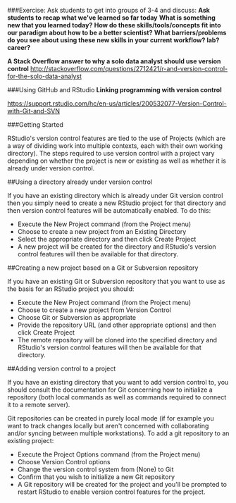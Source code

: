 ###Exercise: Ask students to get into groups of 3-4 and discuss:
__Ask students to recap what we've learned so far today__
__What is something new that you learned today?__
__How do these skills/tools/concepts fit into our paradigm about how to be a better scientist?__
__What barriers/problems do you see about using these new skills in your current workflow? lab? career?__

__A Stack Overflow answer to why a solo data analyst should use version control__
http://stackoverflow.com/questions/2712421/r-and-version-control-for-the-solo-data-analyst

###Using GitHub and RStudio
__Linking programming with version control__

https://support.rstudio.com/hc/en-us/articles/200532077-Version-Control-with-Git-and-SVN

###Getting Started

RStudio's version control features are tied to the use of Projects 
(which are a way of dividing work into multiple contexts, each with their own working directory). 
The steps required to use version control with a project vary depending on whether 
the project is new or existing as well as whether it is already under version control.

##Using a directory already under version control

If you have an existing directory which is already under Git version control 
then you simply need to create a new RStudio project for that directory and then 
version control features will be automatically enabled. To do this:

* Execute the New Project command (from the Project menu)
* Choose to create a new project from an Existing Directory
* Select the appropriate directory and then click Create Project
* A new project will be created for the directory and RStudio's version control features will then be available for that directory.

##Creating a new project based on a Git or Subversion repository

If you have an existing Git or Subversion repository that you want to use 
as the basis for an RStudio project you should:

* Execute the New Project command (from the Project menu)
* Choose to create a new project from Version Control
* Choose Git or Subversion as appropriate
* Provide the repository URL (and other appropriate options) and then click Create Project
* The remote repository will be cloned into the specified directory and RStudio's version control features will then be available for that directory.

##Adding version control to a project

If you have an existing directory that you want to add version control to, 
you should consult the documentation for Git concerning how to initialize a repository 
(both local commands as well as commands required to connect it to a remote server).

Git repositories can be created in purely local mode (if for example you want to 
track changes locally but aren't concerned with collaborating and/or syncing 
between multiple workstations). To add a git repository to an existing project:

* Execute the Project Options command (from the Project menu)
* Choose Version Control options
* Change the version control system from (None) to Git
* Confirm that you wish to initialize a new Git repository
* A Git repository will be created for the project and you'll be prompted to 
restart RStudio to enable version control features for the project.



